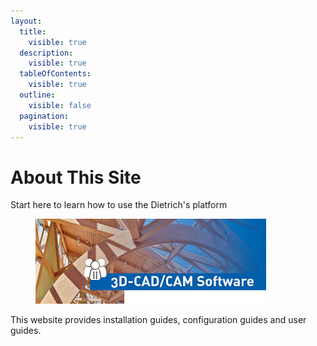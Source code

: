 ```yaml
---
layout:
  title:
    visible: true
  description:
    visible: true
  tableOfContents:
    visible: true
  outline:
    visible: false
  pagination:
    visible: true
---
```


# About This Site

Start here to learn how to use the Dietrich's platform

<figure><img src=".gitbook/assets/images.jpg" alt=""><figcaption></figcaption></figure>

This website provides installation guides, configuration guides and user guides.&#x20;
